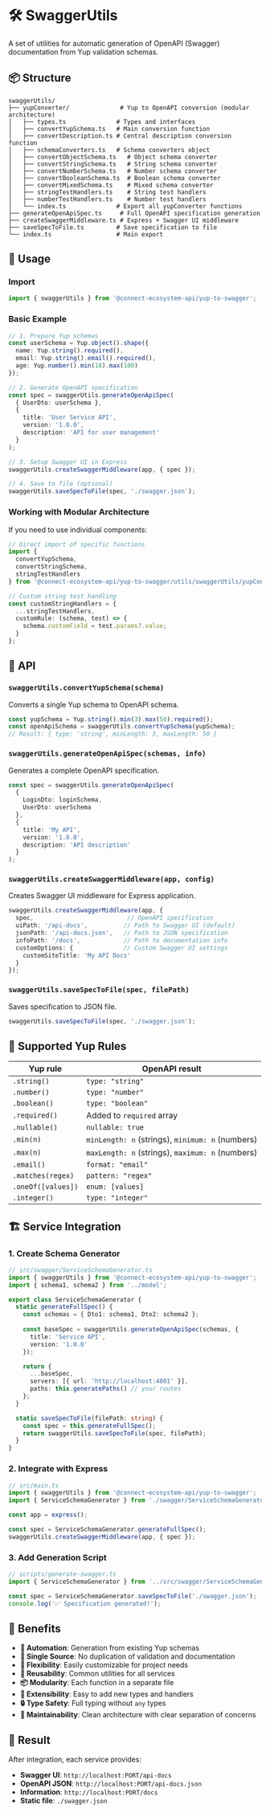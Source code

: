 # 🛠️ SwaggerUtils

A set of utilities for automatic generation of OpenAPI (Swagger) documentation from Yup validation schemas.

## 📦 Structure

```
swaggerUtils/
├── yupConverter/              # Yup to OpenAPI conversion (modular architecture)
│   ├── types.ts              # Types and interfaces
│   ├── convertYupSchema.ts   # Main conversion function
│   ├── convertDescription.ts # Central description conversion function
│   ├── schemaConverters.ts   # Schema converters object
│   ├── convertObjectSchema.ts   # Object schema converter
│   ├── convertStringSchema.ts   # String schema converter
│   ├── convertNumberSchema.ts   # Number schema converter
│   ├── convertBooleanSchema.ts  # Boolean schema converter
│   ├── convertMixedSchema.ts    # Mixed schema converter
│   ├── stringTestHandlers.ts    # String test handlers
│   ├── numberTestHandlers.ts    # Number test handlers
│   └── index.ts              # Export all yupConverter functions
├── generateOpenApiSpec.ts     # Full OpenAPI specification generation
├── createSwaggerMiddleware.ts # Express + Swagger UI middleware
├── saveSpecToFile.ts         # Save specification to file
└── index.ts                  # Main export
```

## 🚀 Usage

### Import

```typescript
import { swaggerUtils } from '@connect-ecosystem-api/yup-to-swagger';
```

### Basic Example

```typescript
// 1. Prepare Yup schemas
const userSchema = Yup.object().shape({
  name: Yup.string().required(),
  email: Yup.string().email().required(),
  age: Yup.number().min(18).max(100)
});

// 2. Generate OpenAPI specification
const spec = swaggerUtils.generateOpenApiSpec(
  { UserDto: userSchema },
  {
    title: 'User Service API',
    version: '1.0.0',
    description: 'API for user management'
  }
);

// 3. Setup Swagger UI in Express
swaggerUtils.createSwaggerMiddleware(app, { spec });

// 4. Save to file (optional)
swaggerUtils.saveSpecToFile(spec, './swagger.json');
```

### Working with Modular Architecture

If you need to use individual components:

```typescript
// Direct import of specific functions
import { 
  convertYupSchema, 
  convertStringSchema,
  stringTestHandlers 
} from '@connect-ecosystem-api/yup-to-swagger/utils/swaggerUtils/yupConverter';

// Custom string test handling
const customStringHandlers = {
  ...stringTestHandlers,
  customRule: (schema, test) => {
    schema.customField = test.params?.value;
  }
};
```

## 🔧 API

### `swaggerUtils.convertYupSchema(schema)`
Converts a single Yup schema to OpenAPI schema.

```typescript
const yupSchema = Yup.string().min(3).max(50).required();
const openApiSchema = swaggerUtils.convertYupSchema(yupSchema);
// Result: { type: 'string', minLength: 3, maxLength: 50 }
```

### `swaggerUtils.generateOpenApiSpec(schemas, info)`
Generates a complete OpenAPI specification.

```typescript
const spec = swaggerUtils.generateOpenApiSpec(
  {
    LoginDto: loginSchema,
    UserDto: userSchema
  },
  {
    title: 'My API',
    version: '1.0.0',
    description: 'API description'
  }
);
```

### `swaggerUtils.createSwaggerMiddleware(app, config)`
Creates Swagger UI middleware for Express application.

```typescript
swaggerUtils.createSwaggerMiddleware(app, {
  spec,                          // OpenAPI specification
  uiPath: '/api-docs',          // Path to Swagger UI (default)
  jsonPath: '/api-docs.json',   // Path to JSON specification
  infoPath: '/docs',            // Path to documentation info
  customOptions: {              // Custom Swagger UI settings
    customSiteTitle: 'My API Docs'
  }
});
```

### `swaggerUtils.saveSpecToFile(spec, filePath)`
Saves specification to JSON file.

```typescript
swaggerUtils.saveSpecToFile(spec, './swagger.json');
```

## 🔄 Supported Yup Rules

| Yup rule | OpenAPI result |
|----------|----------------|
| `.string()` | `type: "string"` |
| `.number()` | `type: "number"` |
| `.boolean()` | `type: "boolean"` |
| `.required()` | Added to `required` array |
| `.nullable()` | `nullable: true` |
| `.min(n)` | `minLength: n` (strings), `minimum: n` (numbers) |
| `.max(n)` | `maxLength: n` (strings), `maximum: n` (numbers) |
| `.email()` | `format: "email"` |
| `.matches(regex)` | `pattern: "regex"` |
| `.oneOf([values])` | `enum: [values]` |
| `.integer()` | `type: "integer"` |

## 🏗️ Service Integration

### 1. Create Schema Generator

```typescript
// src/swagger/ServiceSchemaGenerator.ts
import { swaggerUtils } from '@connect-ecosystem-api/yup-to-swagger';
import { schema1, schema2 } from '../model';

export class ServiceSchemaGenerator {
  static generateFullSpec() {
    const schemas = { Dto1: schema1, Dto2: schema2 };
    
    const baseSpec = swaggerUtils.generateOpenApiSpec(schemas, {
      title: 'Service API',
      version: '1.0.0'
    });

    return {
      ...baseSpec,
      servers: [{ url: 'http://localhost:4001' }],
      paths: this.generatePaths() // your routes
    };
  }

  static saveSpecToFile(filePath: string) {
    const spec = this.generateFullSpec();
    return swaggerUtils.saveSpecToFile(spec, filePath);
  }
}
```

### 2. Integrate with Express

```typescript
// src/main.ts
import { swaggerUtils } from '@connect-ecosystem-api/yup-to-swagger';
import { ServiceSchemaGenerator } from './swagger/ServiceSchemaGenerator';

const app = express();

const spec = ServiceSchemaGenerator.generateFullSpec();
swaggerUtils.createSwaggerMiddleware(app, { spec });
```

### 3. Add Generation Script

```typescript
// scripts/generate-swagger.ts
import { ServiceSchemaGenerator } from '../src/swagger/ServiceSchemaGenerator';

const spec = ServiceSchemaGenerator.saveSpecToFile('./swagger.json');
console.log('✅ Specification generated!');
```

## 🎯 Benefits

- **🔄 Automation**: Generation from existing Yup schemas
- **📝 Single Source**: No duplication of validation and documentation
- **🎨 Flexibility**: Easily customizable for project needs
- **🚀 Reusability**: Common utilities for all services
- **📦 Modularity**: Each function in a separate file
- **🔧 Extensibility**: Easy to add new types and handlers
- **🔒 Type Safety**: Full typing without `any` types
- **🧹 Maintainability**: Clean architecture with clear separation of concerns

## 📱 Result

After integration, each service provides:
- **Swagger UI**: `http://localhost:PORT/api-docs`
- **OpenAPI JSON**: `http://localhost:PORT/api-docs.json`
- **Information**: `http://localhost:PORT/docs`
- **Static file**: `./swagger.json` 
